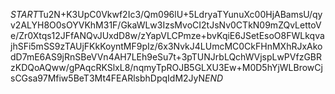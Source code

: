 $START$Tu2N+K3UpC0Vkwf2Ic3/Qm096lU+5LdryaTYunuXc00HjABamsU/qyv2ALYH8O0sOYVKhM31F/GkaWLw3IzsMvoCI2tJsNv0CTkN09mZQvLettoVe/Zr0Xtqs12JFfANQvJUxdD8w/zYapVLCPmze+bvKqiE6JSetEsoO8FWLkqvajhSFi5mSS9zTAUjFKkKoyntMF9pIz/6x3NvkJ4LUmcMC0CkFHnMXhRJxAkodD7mE6AS9jRnSBeVVn4AH7LEh9eSu7t+3pTUNJrbLQchWVjspLwPVfzGBRzKDQoAQww/gPAqcRKSlxL8/nqmyTpROJB5GLXU3Ew+M0D5hYjWLBrowCjsCGsa97Mfiw5BeT3Mt4FEARlsbhDpqIdM2JyN$END$